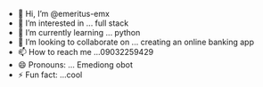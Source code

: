 - 👋 Hi, I’m @emeritus-emx
- 👀 I’m interested in ... full stack 
- 🌱 I’m currently learning ... python 
- 💞️ I’m looking to collaborate on ... creating an online banking app
- 📫 How to reach me ...09032259429
- 😄 Pronouns: ... Emediong obot 
- ⚡ Fun fact: ...cool

<!---
emeritus-emx/emeritus-emx is a ✨ special ✨ repository because its `README.md` (this file) appears on your GitHub profile.
You can click the Preview link to take a look at your changes.
--->
